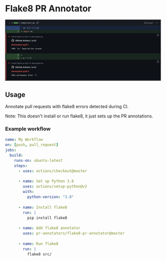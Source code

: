 # Flake8 PR Annotator

![demo](images/demo.png)

## Usage

Annotate pull requests with flake8 errors detected during CI.

Note: This doesn't install or run flake8, it just sets up the PR annotations.

### Example workflow

```yaml
name: My Workflow
on: [push, pull_request]
jobs:
  build:
    runs-on: ubuntu-latest
    steps:
      - uses: actions/checkout@master

      - name: Set up Python 3.8
        uses: actions/setup-python@v2
        with:
          python-version: "3.8"
        
      - name: Install flake8
        run: |
          pip install flake8

      - name: Add flake8 annotator
        uses: pr-annotators/flake8-pr-annotator@master

      - name: Run flake8
        run: |
          flake8 src/
```
